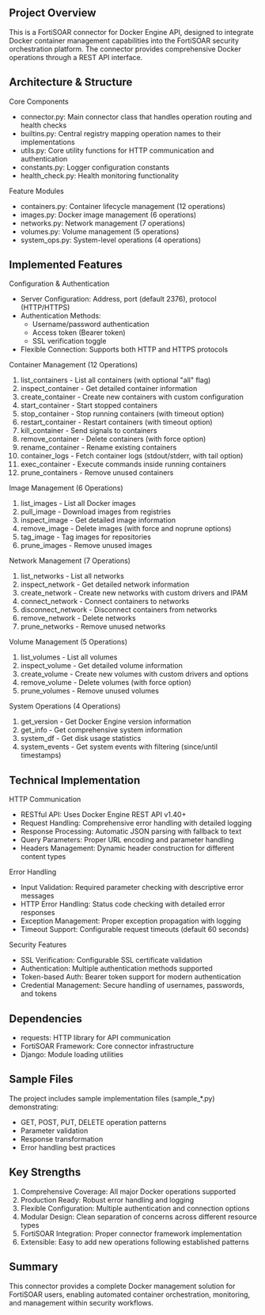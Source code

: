 Project Overview
----------------
This is a FortiSOAR connector for Docker Engine API, designed to integrate Docker container management capabilities into the FortiSOAR security orchestration platform. The connector provides comprehensive Docker operations through a REST API interface.

Architecture & Structure
------------------------

Core Components
- connector.py: Main connector class that handles operation routing and health checks
- builtins.py: Central registry mapping operation names to their implementations
- utils.py: Core utility functions for HTTP communication and authentication
- constants.py: Logger configuration constants
- health_check.py: Health monitoring functionality

Feature Modules
- containers.py: Container lifecycle management (12 operations)
- images.py: Docker image management (6 operations)  
- networks.py: Network management (7 operations)
- volumes.py: Volume management (5 operations)
- system_ops.py: System-level operations (4 operations)

Implemented Features
--------------------

Configuration & Authentication
- Server Configuration: Address, port (default 2376), protocol (HTTP/HTTPS)
- Authentication Methods: 
  - Username/password authentication
  - Access token (Bearer token)
  - SSL verification toggle
- Flexible Connection: Supports both HTTP and HTTPS protocols

Container Management (12 Operations)
1. list_containers - List all containers (with optional "all" flag)
2. inspect_container - Get detailed container information
3. create_container - Create new containers with custom configuration
4. start_container - Start stopped containers
5. stop_container - Stop running containers (with timeout option)
6. restart_container - Restart containers (with timeout option)
7. kill_container - Send signals to containers
8. remove_container - Delete containers (with force option)
9. rename_container - Rename existing containers
10. container_logs - Fetch container logs (stdout/stderr, with tail option)
11. exec_container - Execute commands inside running containers
12. prune_containers - Remove unused containers

Image Management (6 Operations)
1. list_images - List all Docker images
2. pull_image - Download images from registries
3. inspect_image - Get detailed image information
4. remove_image - Delete images (with force and noprune options)
5. tag_image - Tag images for repositories
6. prune_images - Remove unused images

Network Management (7 Operations)
1. list_networks - List all networks
2. inspect_network - Get detailed network information
3. create_network - Create new networks with custom drivers and IPAM
4. connect_network - Connect containers to networks
5. disconnect_network - Disconnect containers from networks
6. remove_network - Delete networks
7. prune_networks - Remove unused networks

Volume Management (5 Operations)
1. list_volumes - List all volumes
2. inspect_volume - Get detailed volume information
3. create_volume - Create new volumes with custom drivers and options
4. remove_volume - Delete volumes (with force option)
5. prune_volumes - Remove unused volumes

System Operations (4 Operations)
1. get_version - Get Docker Engine version information
2. get_info - Get comprehensive system information
3. system_df - Get disk usage statistics
4. system_events - Get system events with filtering (since/until timestamps)

Technical Implementation
------------------------

HTTP Communication
- RESTful API: Uses Docker Engine REST API v1.40+
- Request Handling: Comprehensive error handling with detailed logging
- Response Processing: Automatic JSON parsing with fallback to text
- Query Parameters: Proper URL encoding and parameter handling
- Headers Management: Dynamic header construction for different content types

Error Handling
- Input Validation: Required parameter checking with descriptive error messages
- HTTP Error Handling: Status code checking with detailed error responses
- Exception Management: Proper exception propagation with logging
- Timeout Support: Configurable request timeouts (default 60 seconds)

Security Features
- SSL Verification: Configurable SSL certificate validation
- Authentication: Multiple authentication methods supported
- Token-based Auth: Bearer token support for modern authentication
- Credential Management: Secure handling of usernames, passwords, and tokens

Dependencies
------------
- requests: HTTP library for API communication
- FortiSOAR Framework: Core connector infrastructure
- Django: Module loading utilities

Sample Files
------------
The project includes sample implementation files (sample_*.py) demonstrating:
- GET, POST, PUT, DELETE operation patterns
- Parameter validation
- Response transformation
- Error handling best practices

Key Strengths
-------------
1. Comprehensive Coverage: All major Docker operations supported
2. Production Ready: Robust error handling and logging
3. Flexible Configuration: Multiple authentication and connection options
4. Modular Design: Clean separation of concerns across different resource types
5. FortiSOAR Integration: Proper connector framework implementation
6. Extensible: Easy to add new operations following established patterns

Summary
-------
This connector provides a complete Docker management solution for FortiSOAR users, enabling automated container orchestration, monitoring, and management within security workflows.
